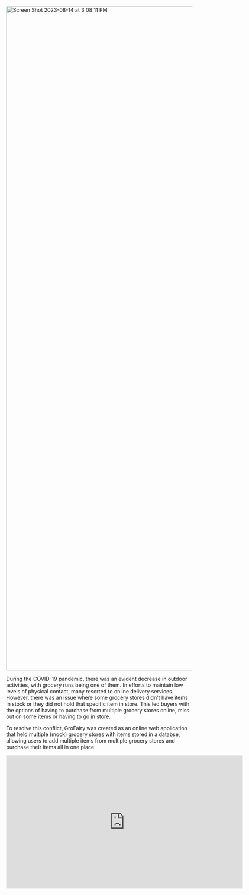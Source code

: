 
<img width="1792" alt="Screen Shot 2023-08-14 at 3 08 11 PM" src="https://github.com/ricardoaxelbaeza/GroFairy---Online-Grocery-Shopping-Webapp/assets/77639742/1a017e65-17ea-46c4-b477-879ff693e96e">

During the COVID-19 pandemic, there was an evident decrease in outdoor activities, with grocery runs being one of them. In efforts to maintain low levels of physical contact, many resorted to online delivery services. However, there was an issue where some grocery stores didn't have items in stock or they did not hold that specific item in store. This led buyers with the options of having to purchase from multiple grocery stores online, miss out on some items or having to go in store. 

To resolve this conflict, GroFairy was created as an online web application that held multiple (mock) grocery stores with items stored in a databse, allowing users to add multiple items from multiple grocery stores and purchase their items all in one place. 

<iframe width="640" height="360" src="https://www.youtube.com/embed/HVsRenFVKA4" title="GroFairy" frameborder="0" allow="accelerometer; autoplay; clipboard-write; encrypted-media; gyroscope; picture-in-picture; web-share" allowfullscreen></iframe>



